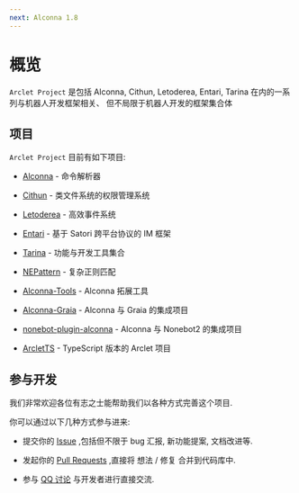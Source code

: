 ```yaml
---
next: Alconna 1.8
---
```


# 概览

`Arclet Project` 是包括 Alconna, Cithun, Letoderea, Entari, Tarina 在内的一系列与机器人开发框架相关、
但不局限于机器人开发的框架集合体

## 项目

`Arclet Project` 目前有如下项目:

- [Alconna](https://github.com/ArcletProject/Alconna) - 命令解析器
- [Cithun](https://github.com/ArcletProject/Cithun) - 类文件系统的权限管理系统
- [Letoderea](https://github.com/ArcletProject/Letoderea) - 高效事件系统
- [Entari](https://github.com/ArcletProject/Entari) - 基于 Satori 跨平台协议的 IM 框架
- [Tarina](https://github.com/ArcletProject/Tarina) - 功能与开发工具集合

- [NEPattern](https://github.com/ArcletProject/NEPattern) - 复杂正则匹配
- [Alconna-Tools](https://github.com/ArcletProject/Alconna-Tools) - Alconna 拓展工具
- [Alconna-Graia](https://github.com/ArcletProject/Alconna-Graia) - Alconna 与 Graia 的集成项目
- [nonebot-plugin-alconna](https://github.com/nonebot/plugin-alconna) - Alconna 与 Nonebot2 的集成项目
- [ArcletTS](https://github.com/ArcletProject/ArcletTS) - TypeScript 版本的 Arclet 项目

## 参与开发

我们非常欢迎各位有志之士能帮助我们以各种方式完善这个项目.

你可以通过以下几种方式参与进来:

 - 提交你的 [Issue](https://github.com/ArcletProject) ,包括但不限于 bug 汇报, 新功能提案, 文档改进等.

 - 发起你的 [Pull Requests](https://github.com/ArcletProject) ,直接将 想法 / 修复 合并到代码库中.

 - 参与 [QQ 讨论](https://jq.qq.com/?_wv=1027&k=PUPOnCSH) 与开发者进行直接交流.
